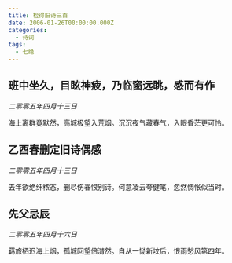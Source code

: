 ```yaml
---
title: 检得旧诗三首
date: 2006-01-26T00:00:00.000Z
categories:
  - 诗词
tags:
  - 七绝
---
```


## 班中坐久，目眩神疲，乃临窗远眺，感而有作
_二零零五年四月十三日_ 

海上离群竟默然，高城极望入荒烟。沉沉夜气藏春气，入眼昏茫更可怜。

## 乙酉春删定旧诗偶感
_二零零五年四月十三日_ 

去年欲绝纤秾态，删尽伤春恨别诗。何意凌云夸健笔，忽然惆怅似当时。

## 先父忌辰
_二零零五年四月十六日_ 

羁旅栖迟海上烟，孤城回望倍潸然。自从一恸新坟后，恨雨愁风第四年。
